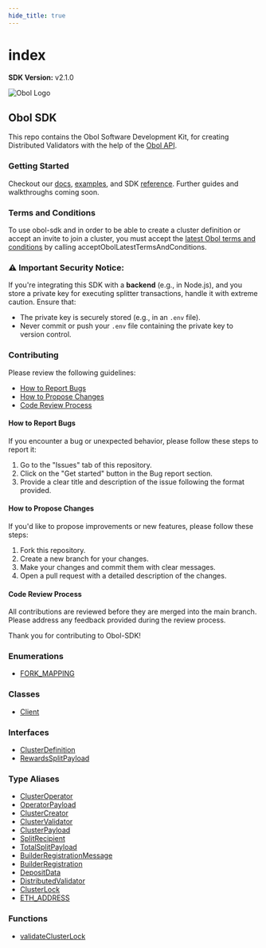 ```yaml
---
hide_title: true
---
```


# index

**SDK Version:** v2.1.0

![Obol Logo](https://obol.org/obolnetwork.png)

## Obol SDK

This repo contains the Obol Software Development Kit, for creating Distributed Validators with the help of the [Obol API](https://docs.obol.org/api).

### Getting Started

Checkout our [docs](https://docs.obol.org/advanced/quickstart-sdk), [examples](https://github.com/ObolNetwork/obol-sdk-examples/), and SDK [reference](https://obolnetwork.github.io/obol-sdk). Further guides and walkthroughs coming soon.

### Terms and Conditions

To use obol-sdk and in order to be able to create a cluster definition or accept an invite to join a cluster, you must accept the [latest Obol terms and conditions](https://obol.org/terms.pdf) by calling acceptObolLatestTermsAndConditions.

### ⚠️ Important Security Notice:

If you're integrating this SDK with a **backend** (e.g., in Node.js), and you store a private key for executing splitter transactions, handle it with extreme caution. Ensure that:

* The private key is securely stored (e.g., in an `.env` file).
* Never commit or push your `.env` file containing the private key to version control.

### Contributing

Please review the following guidelines:

* [How to Report Bugs](index.md#how-to-report-bugs)
* [How to Propose Changes](index.md#how-to-propose-changes)
* [Code Review Process](index.md#code-review-process)

#### How to Report Bugs

If you encounter a bug or unexpected behavior, please follow these steps to report it:

1. Go to the "Issues" tab of this repository.
2. Click on the "Get started" button in the Bug report section.
3. Provide a clear title and description of the issue following the format provided.

#### How to Propose Changes

If you'd like to propose improvements or new features, please follow these steps:

1. Fork this repository.
2. Create a new branch for your changes.
3. Make your changes and commit them with clear messages.
4. Open a pull request with a detailed description of the changes.

#### Code Review Process

All contributions are reviewed before they are merged into the main branch. Please address any feedback provided during the review process.

Thank you for contributing to Obol-SDK!

### Enumerations

* [FORK\_MAPPING](enumerations/fork_mapping.md)

### Classes

* [Client](classes/client.md)

### Interfaces

* [ClusterDefinition](interfaces/clusterdefinition.md)
* [RewardsSplitPayload](interfaces/rewardssplitpayload.md)

### Type Aliases

* [ClusterOperator](type-aliases/clusteroperator.md)
* [OperatorPayload](type-aliases/operatorpayload.md)
* [ClusterCreator](type-aliases/clustercreator.md)
* [ClusterValidator](type-aliases/clustervalidator.md)
* [ClusterPayload](type-aliases/clusterpayload.md)
* [SplitRecipient](type-aliases/splitrecipient.md)
* [TotalSplitPayload](type-aliases/totalsplitpayload.md)
* [BuilderRegistrationMessage](type-aliases/builderregistrationmessage.md)
* [BuilderRegistration](type-aliases/builderregistration.md)
* [DepositData](type-aliases/depositdata.md)
* [DistributedValidator](type-aliases/distributedvalidator.md)
* [ClusterLock](type-aliases/clusterlock.md)
* [ETH\_ADDRESS](type-aliases/eth_address.md)

### Functions

* [validateClusterLock](functions/validateclusterlock.md)
